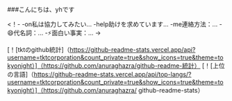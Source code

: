 ###こんにちは、yhです

<！-
-on私は協力してみたい...
-help助けを求めています...
-me連絡方法：...
-😄代名詞：...
-⚡面白い事実：...
->

[！[tktのgithub統計]（https://github-readme-stats.vercel.app/api?username=tktcorporation&count_private=true&show_icons=true&theme=tokyonight）]（https://github.com/anuraghazra/github-readme-統計）
[！[上位の言語]（https://github-readme-stats.vercel.app/api/top-langs/?username=tktcorporation&count_private=true&show_icons=true&theme=tokyonight）]（https://github.com/anuraghazra/ github-readme-stats）
